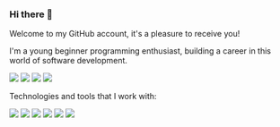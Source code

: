 ### Hi there 👋

Welcome to my GitHub account, it's a pleasure to receive you!

I'm a young beginner programming enthusiast, building a career in this world of software development. 

<div>
  <a href="https://instagram.com/yvam_augusto/" target="_blank"><img src="https://img.shields.io/badge/-Instagram-%23E4405F?style=for-the-badge&logo=instagram&logoColor=white" target="_blank"></a>
  <a href="https://www.linkedin.com/in/yvam-augusto-moraes-del-canali-2a602621a/" target="_blank"><img src="https://img.shields.io/badge/-LinkedIn-%230077B5?style=for-the-badge&logo=linkedin&logoColor=white" target="_blank"></a>
  <a href="https://www.twitch.tv/yvam_augusto/" target="_blank"><img src="https://img.shields.io/badge/Twitch-9146FF?style=for-the-badge&logo=twitch&logoColor=white" target="_blank"></a>
  <a href = "mailto:yvamaugusto@gmail.com"><img src="https://img.shields.io/badge/-Gmail-%23333?style=for-the-badge&logo=gmail&logoColor=white" target="_blank"></a>
  <!--<a href="https://api.whatsapp.com/send?phone=5548996361374" target="_blank"><img src="https://img.shields.io/badge/WhatsApp-25D366?style=for-the-badge&logo=whatsapp&logoColor=white" target="_blank"></a>-->
</div>


Technologies and tools that I work with:
<div>
  <a href="https://github.com/YvamAugusto" target="_blank"><img src="https://img.shields.io/badge/Java-ED8B00?style=for-the-badge&logo=java&logoColor=white" target="_blank"></a>
  <a href="https://github.com/YvamAugusto" target="_blank"><img src="https://img.shields.io/badge/Spring-6DB33F?style=for-the-badge&logo=spring&logoColor=white" target="_blank"></a>
  <a href="https://github.com/YvamAugusto" target="_blank"><img src="https://img.shields.io/badge/HTML5-E34F26?style=for-the-badge&logo=html5&logoColor=white" target="_blank"></a>
  <a href="https://github.com/YvamAugusto" target="_blank"><img src="https://img.shields.io/badge/CSS3-1572B6?style=for-the-badge&logo=css3&logoColor=white" target="_blank"></a>
  <a href="https://github.com/YvamAugusto" target="_blank"><img src="https://img.shields.io/badge/PostgreSQL-316192?style=for-the-badge&logo=postgresql&logoColor=white" target="_blank"></a> 
  <a href="https://github.com/YvamAugusto" target="_blank"><img src="https://img.shields.io/badge/GitHub-100000?style=for-the-badge&logo=github&logoColor=white" target="_blank"></a>
  <!--<a href="https://github.com/YvamAugusto" target="_blank"><img src="https://img.shields.io/badge/Notepad++-90E59A.svg?style=for-the-badge&logo=notepad%2B%2B&logoColor=black" target="_blank"></a>
  <a href="https://github.com/YvamAugusto" target="_blank"><img src="https://img.shields.io/badge/Android_Studio-3DDC84?style=for-the-badge&logo=android-studio&logoColor=white" target="_blank"></a>
  <a href="https://github.com/YvamAugusto" target="_blank"><img src="https://img.shields.io/badge/apache%20netbeans-1B6AC6?style=for-the-badge&logo=apache%20netbeans%20IDE&logoColor=white" target="_blank"></a>
  <a href="https://github.com/YvamAugusto" target="_blank"><img src="https://img.shields.io/badge/IntelliJ_IDEA-000000.svg?style=for-the-badge&logo=intellij-idea&logoColor=white" target="_blank"></a>
  <a href="https://github.com/YvamAugusto" target="_blank"><img src="https://img.shields.io/badge/Eclipse-2C2255?style=for-the-badge&logo=eclipse&logoColor=white" target="_blank"></a>
  <a href="https://github.com/YvamAugusto" target="_blank"><img src="https://img.shields.io/badge/Visual_Studio_Code-0078D4?style=for-the-badge&logo=visual%20studio%20code&logoColor=white" target="_blank"></a>
  <a href="https://github.com/YvamAugusto" target="_blank"><img src="https://img.shields.io/badge/Oracle-F80000?style=for-the-badge&logo=Oracle&logoColor=white" target="_blank"></a>
  <a href="https://github.com/YvamAugusto" target="_blank"><img src="https://img.shields.io/badge/MySQL-005C84?style=for-the-badge&logo=mysql&logoColor=white" target="_blank"></a>-->
</div>

<!--
**YvamAugusto/YvamAugusto** is a ✨ _special_ ✨ repository because its `README.md` (this file) appears on your GitHub profile.

Here are some ideas to get you started:

- 🔭 I’m currently working on ...
- 🌱 I’m currently learning ...
- 👯 I’m looking to collaborate on ...
- 🤔 I’m looking for help with ...
- 💬 Ask me about ...
- 📫 How to reach me: ...
- 😄 Pronouns: ...
- ⚡ Fun fact: ...
-->
